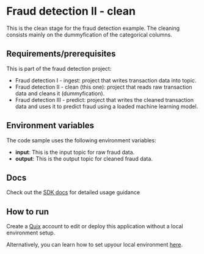 # Fraud detection II - clean

This is the clean stage for the fraud detection example. The cleaning consists mainly on the dummyfication of the categorical columns.

## Requirements/prerequisites

This is part of the fraud detection project:

- Fraud detection I - ingest: project that writes transaction data into topic.
- Fraud detection II - clean (this one): project that reads raw transaction data and cleans it (dummyfication).
- Fraud detection III - predict: project that writes the cleaned transaction data and uses it to predict fraud using a loaded machine learning model. 

## Environment variables

The code sample uses the following environment variables:

- **input**: This is the input topic for raw fraud data.
- **output**: This is the output topic for cleaned fraud data.

## Docs

Check out the [SDK docs](https://quix.ai/docs/sdk/introduction.html) for detailed usage guidance

## How to run
Create a [Quix](https://portal.platform.quix.ai/self-sign-up?xlink=github) account to edit or deploy this application without a local environment setup.

Alternatively, you can learn how to set upyour local environment [here](https://quix.ai/docs/sdk/python-setup.html).


